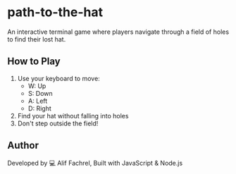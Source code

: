 # path-to-the-hat

An interactive terminal game where players navigate through a field of holes to find their lost hat.

## How to Play

1. Use your keyboard to move:
   - W: Up
   - S: Down
   - A: Left
   - D: Right
2. Find your hat without falling into holes
3. Don't step outside the field!

## Author

Developed by 💻 Alif Fachrel, Built with JavaScript & Node.js
